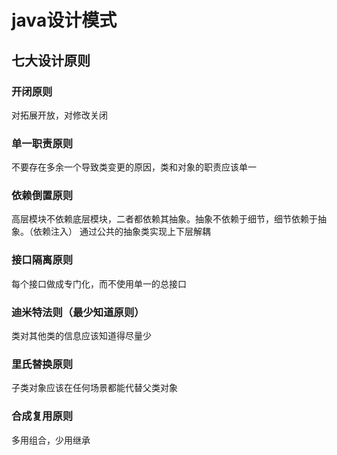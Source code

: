 # java设计模式

## 七大设计原则

### 开闭原则
对拓展开放，对修改关闭
### 单一职责原则
不要存在多余一个导致类变更的原因，类和对象的职责应该单一
### 依赖倒置原则
高层模块不依赖底层模块，二者都依赖其抽象。抽象不依赖于细节，细节依赖于抽象。（依赖注入）
通过公共的抽象类实现上下层解耦
### 接口隔离原则
每个接口做成专门化，而不使用单一的总接口
### 迪米特法则（最少知道原则）
类对其他类的信息应该知道得尽量少
### 里氏替换原则
子类对象应该在任何场景都能代替父类对象
### 合成复用原则
多用组合，少用继承